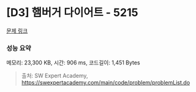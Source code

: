 # [D3] 햄버거 다이어트 - 5215 

[문제 링크](https://swexpertacademy.com/main/code/problem/problemDetail.do?contestProbId=AWT-lPB6dHUDFAVT) 

### 성능 요약

메모리: 23,300 KB, 시간: 906 ms, 코드길이: 1,451 Bytes



> 출처: SW Expert Academy, https://swexpertacademy.com/main/code/problem/problemList.do